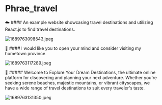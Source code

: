 # Phrae_travel
:cloud: #### An example website showcasing travel destinations and utilizing React.js to find travel destinations.

<img src="https://cdn.pic.in.th/file/picinth/1689763098543.jpeg" alt="1689763098543.jpeg" border="0"/>


:leaves: #### I would like you to open your mind and consider visiting my hometown province.

<img src="https://cdn.pic.in.th/file/picinth/1689763117289.jpeg" alt="1689763117289.jpeg" border="0" />


:deciduous_tree: ##### Welcome to Explore Your Dream Destinations, the ultimate online platform for discovering and planning your next adventure. Whether you're seeking serene beaches, majestic mountains, or vibrant cityscapes, we have a wide range of travel destinations to suit every traveler's taste.

<img src="https://cdn.pic.in.th/file/picinth/1689763131350.jpeg" alt="1689763131350.jpeg" border="0" />
